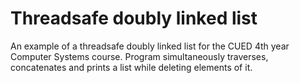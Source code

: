 # Threadsafe doubly linked list 

An example of a threadsafe doubly linked list for the CUED 4th year Computer Systems course. Program simultaneously traverses, concatenates and prints a list while deleting elements of it. 
